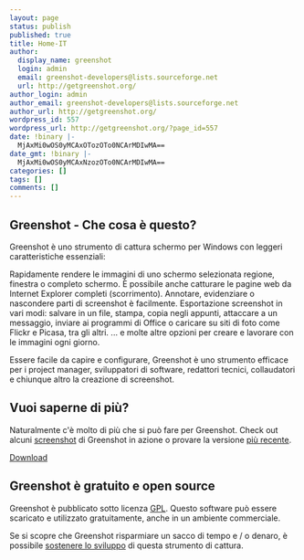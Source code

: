 ```yaml
---
layout: page
status: publish
published: true
title: Home-IT
author:
  display_name: greenshot
  login: admin
  email: greenshot-developers@lists.sourceforge.net
  url: http://getgreenshot.org/
author_login: admin
author_email: greenshot-developers@lists.sourceforge.net
author_url: http://getgreenshot.org/
wordpress_id: 557
wordpress_url: http://getgreenshot.org/?page_id=557
date: !binary |-
  MjAxMi0wOS0yMCAxOTozOTo0NCArMDIwMA==
date_gmt: !binary |-
  MjAxMi0wOS0yMCAxNzozOTo0NCArMDIwMA==
categories: []
tags: []
comments: []
---
```

<div class="two-col left-box">
<h2>Greenshot - Che cosa è questo?</h2>
<p>Greenshot è uno strumento di cattura schermo per Windows con leggeri caratteristiche essenziali:</p>
<p class="ul">
<span class="li">Rapidamente rendere le immagini di uno schermo selezionata regione, finestra o completo schermo. È possibile anche catturare le pagine web da Internet Explorer completi (scorrimento).</span>  <span class="li">Annotare, evidenziare o nascondere parti di screenshot è facilmente.</span>  <span class="li">Esportazione screenshot in vari modi: salvare in un file, stampa, copia negli appunti, attaccare a un messaggio, inviare ai programmi di Office o caricare su siti di foto come Flickr e Picasa, tra gli altri.</span> <span class="li">... e molte altre opzioni per creare e lavorare con le immagini ogni giorno.</li></p>
<p>Essere facile da capire e configurare, Greenshot è uno strumento efficace per i project manager, sviluppatori di software, redattori tecnici, collaudatori e chiunque altro la creazione di screenshot.</p>
</div>
<div class="two-col right-box">
<h2>Vuoi saperne di più?</h2>
<p>Naturalmente c'è molto di più che si può fare per Greenshot. Check out alcuni <a href="/screenshots/">screenshot</a> di Greenshot in azione o provare la versione <a href="/downloads/">più recente</a>.</p>
<p><a class="button" href="/downloads/">Download</a></p>
<h2>Greenshot è gratuito e open source</h2>
<p>Greenshot è pubblicato sotto licenza <a href="http://en.wikipedia.org/wiki/GNU_General_Public_License" target="_blank">GPL</a>. Questo software può essere scaricato e utilizzato gratuitamente, anche in un ambiente commerciale.</p>
<p>Se si scopre che Greenshot risparmiare un sacco di tempo e / o denaro, è possibile <a href="/support/">sostenere lo sviluppo</a> di questa strumento di cattura.</p>
</div>
